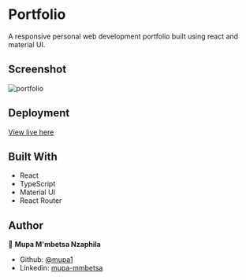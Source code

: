 # Portfolio

A responsive personal web development portfolio built using react and material UI.

## Screenshot
![portfolio](https://user-images.githubusercontent.com/44979953/108732450-defc8000-752d-11eb-9500-036666c5bb3a.png)

## Deployment

[View live here](https://mupanzaphila.com/)

## Built With

- React
- TypeScript
- Material UI
- React Router

## Author

👤 **Mupa M'mbetsa Nzaphila**

- Github: [@mupa1](https://github.com/Mupa1)
- Linkedin: [mupa-mmbetsa](https://www.linkedin.com/in/mupa-nzaphila)
